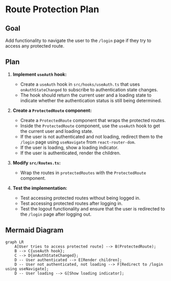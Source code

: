 # Route Protection Plan

## Goal

Add functionality to navigate the user to the `/login` page if they try to access any protected route.

## Plan

1.  **Implement `useAuth` hook:**

    - Create a `useAuth` hook in `src/hooks/useAuth.ts` that uses `onAuthStateChanged` to subscribe to authentication state changes.
    - The hook should return the current user and a loading state to indicate whether the authentication status is still being determined.

2.  **Create a `ProtectedRoute` component:**

    - Create a `ProtectedRoute` component that wraps the protected routes.
    - Inside the `ProtectedRoute` component, use the `useAuth` hook to get the current user and loading state.
    - If the user is not authenticated and not loading, redirect them to the `/login` page using `useNavigate` from `react-router-dom`.
    - If the user is loading, show a loading indicator.
    - If the user is authenticated, render the children.

3.  **Modify `src/Routes.ts`:**

    - Wrap the routes in `protectedRoutes` with the `ProtectedRoute` component.

4.  **Test the implementation:**
    - Test accessing protected routes without being logged in.
    - Test accessing protected routes after logging in.
    - Test the logout functionality and ensure that the user is redirected to the `/login` page after logging out.

## Mermaid Diagram

```mermaid
graph LR
    A[User tries to access protected route] --> B(ProtectedRoute);
    B --> C{useAuth hook};
    C --> D{onAuthStateChanged};
    D -- User authenticated --> E[Render children];
    D -- User not authenticated, not loading --> F[Redirect to /login using useNavigate];
    D -- User loading --> G[Show loading indicator];
```
